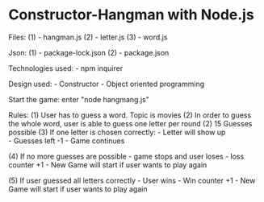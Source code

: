# Constructor-Hangman with Node.js

Files:	(1) - hangman.js
		(2) - letter.js
		(3) - word.js
		
Json:	(1) - package-lock.json
		(2) - package.json


Technologies used: 
	- npm inquirer

Design used: 
	- Constructor
	- Object oriented programming

Start the game: enter "node hangmang.js"

Rules: 
(1) User has to guess a word. Topic is movies
(2) In order to guess the whole word, user is able to guess one letter per round
(2) 15 Guesses possible
(3) If one letter is chosen correctly: 
		- Letter will show up 	
		- Guesses left -1
		- Game continues

(4) If no more guesses are possible
		- game stops and user loses
		- loss counter +1
		- New Game will start if user wants to play again

(5) If user guessed all letters correctly
		- User wins
		- Win counter +1
		- New Game will start if user wants to play again


